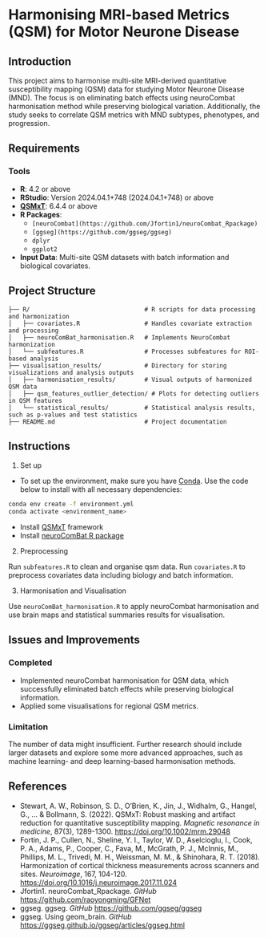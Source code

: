 # Harmonising MRI-based Metrics (QSM) for Motor Neurone Disease

## Introduction
This project aims to harmonise multi-site MRI-derived quantitative susceptibility mapping (QSM) data for studying Motor Neurone Disease (MND). The focus is on eliminating batch effects using neuroCombat harmonisation method while preserving biological variation. Additionally, the study seeks to correlate QSM metrics with MND subtypes, phenotypes, and progression.

## Requirements
### Tools
- **R**: 4.2 or above
- **RStudio**: Version 2024.04.1+748 (2024.04.1+748) or above
- **[QSMxT](https://qsmxt.github.io/QSMxT/)**: 6.4.4 or above 
- **R Packages**:
  - ```[neuroCombat](https://github.com/Jfortin1/neuroCombat_Rpackage)```
  - ```[ggseg](https://github.com/ggseg/ggseg)```
  - ```dplyr```
  - ```ggplot2```
- **Input Data**:
Multi-site QSM datasets with batch information and biological covariates.

## Project Structure

```
├── R/                                # R scripts for data processing and harmonization
│   ├── covariates.R                  # Handles covariate extraction and processing
│   ├── neuroComBat_harmonisation.R   # Implements NeuroCombat harmonization
│   └── subfeatures.R                 # Processes subfeatures for ROI-based analysis
├── visualisation_results/            # Directory for storing visualizations and analysis outputs
│   ├── harmonisation_results/        # Visual outputs of harmonized QSM data
│   ├── qsm_features_outlier_detection/ # Plots for detecting outliers in QSM features
│   └── statistical_results/          # Statistical analysis results, such as p-values and test statistics
├── README.md                         # Project documentation
```

## Instructions
1. Set up
- To set up the environment, make sure you have [Conda](https://docs.conda.io/en/latest/miniconda.html). Use the code below to install with all necessary dependencies:
```bash 
conda env create -f environment.yml
conda activate <environment_name>
```
- Install [QSMxT](https://qsmxt.github.io/QSMxT/) framework
- Install [neuroComBat R package](https://github.com/Jfortin1/neuroCombat_Rpackage)

2. Preprocessing

Run ```subfeatures.R``` to clean and organise qsm data. Run ```covariates.R``` to preprocess covariates data including biology and batch information.

3. Harmonisation and Visualisation

Use ```neuroComBat_harmonisation.R``` to apply neuroCombat harmonisation and use brain maps and statistical summaries results for visualisation.

## Issues and Improvements
### Completed
- Implemented neuroCombat harmonisation for QSM data, which successfully eliminated batch effects while preserving biological information.
- Applied some visualisations for regional QSM metrics.

### Limitation
The number of data might insufficient. Further research should include larger datasets and explore some more advanced approaches, such as machine learning- and deep learning-based harmonisation methods.

## References
- Stewart, A. W., Robinson, S. D., O’Brien, K., Jin, J., Widhalm, G., Hangel, G., ... & Bollmann, S. (2022). QSMxT: Robust masking and artifact reduction for quantitative susceptibility mapping. *Magnetic resonance in medicine*, 87(3), 1289-1300. https://doi.org/10.1002/mrm.29048
- Fortin, J. P., Cullen, N., Sheline, Y. I., Taylor, W. D., Aselcioglu, I., Cook, P. A., Adams, P., Cooper, C., Fava, M., McGrath, P. J., McInnis, M., Phillips, M. L., Trivedi, M. H., Weissman, M. M., & Shinohara, R. T. (2018). Harmonization of cortical thickness measurements across scanners and sites. *Neuroimage*, 167, 104-120. https://doi.org/10.1016/j.neuroimage.2017.11.024
- Jfortin1. neuroCombat_Rpackage. *GitHub* https://github.com/raoyongming/GFNet
- ggseg. ggseg. *GitHub* https://github.com/ggseg/ggseg
- ggseg. Using geom_brain. *GitHub* https://ggseg.github.io/ggseg/articles/ggseg.html

